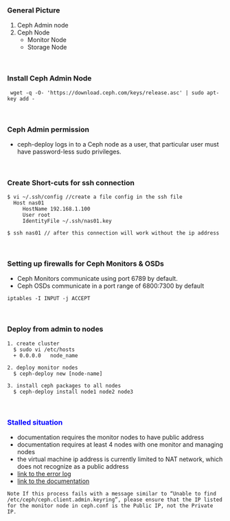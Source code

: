 ### General Picture
1. Ceph Admin node
2. Ceph Node
    - Monitor Node
    - Storage Node

<br>

### Install Ceph Admin Node
```
 wget -q -O- 'https://download.ceph.com/keys/release.asc' | sudo apt-key add -
```

<br>

### Ceph Admin permission
- ceph-deploy logs in to a Ceph node as a user, that particular user must have password-less sudo privileges.

<br>

### Create Short-cuts for ssh connection
```
$ vi ~/.ssh/config //create a file config in the ssh file
  Host nas01
     HostName 192.168.1.100
     User root
     IdentityFile ~/.ssh/nas01.key

$ ssh nas01 // after this connection will work without the ip address      
```

<br>

### Setting up firewalls for Ceph Monitors & OSDs
  - Ceph Monitors communicate using port 6789 by default.
  - Ceph OSDs communicate in a port range of 6800:7300 by default

```
iptables -I INPUT -j ACCEPT
```

<br>

### Deploy from admin to nodes
```
1. create cluster
  $ sudo vi /etc/hosts
  + 0.0.0.0   node_name

2. deploy monitor nodes
  $ ceph-deploy new [node-name]

3. install ceph packages to all nodes
  $ ceph-deploy install node1 node2 node3

```

<br>

### <span style="color:blue">Stalled situation </span>
- documentation requires the monitor nodes to have public address
- documentation requires at least 4 nodes with one monitor and managing nodes
- the virtual machine ip address is currently limited to NAT network, which does not recognize as a public address
- [link to the error log](ERROR_LOG)
- [link to the documentation](http://docs.ceph.com/docs/master/start/quick-ceph-deploy/)

```
Note If this process fails with a message similar to “Unable to find /etc/ceph/ceph.client.admin.keyring”, please ensure that the IP listed for the monitor node in ceph.conf is the Public IP, not the Private IP.
```

